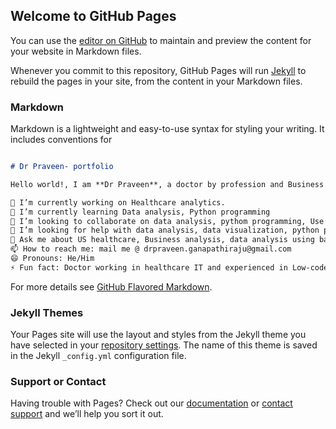 ## Welcome to GitHub Pages

You can use the [editor on GitHub](https://github.com/DrPraveen-BA/drgvs.hithub.io/edit/gh-pages/index.md) to maintain and preview the content for your website in Markdown files.

Whenever you commit to this repository, GitHub Pages will run [Jekyll](https://jekyllrb.com/) to rebuild the pages in your site, from the content in your Markdown files.

### Markdown

Markdown is a lightweight and easy-to-use syntax for styling your writing. It includes conventions for

```markdown

# Dr Praveen- portfolio

Hello world!, I am **Dr Praveen**, a doctor by profession and Business analyst by passion experienced in solving the real-life problems and providing solutions that help improve the healthcare outcomes.

🔭 I’m currently working on Healthcare analytics.
🌱 I’m currently learning Data analysis, Python programming
👯 I’m looking to collaborate on data analysis, pythom programming, Use of AI in healthcare
🤔 I’m looking for help with data analysis, data visualization, python programming, healthcare analytics...
💬 Ask me about US healthcare, Business analysis, data analysis using basic excel...
📫 How to reach me: mail me @ drpraveen.ganapathiraju@gmail.com
😄 Pronouns: He/Him
⚡ Fun fact: Doctor working in healthcare IT and experienced in Low-code, No-code development.

```

For more details see [GitHub Flavored Markdown](https://guides.github.com/features/mastering-markdown/).

### Jekyll Themes

Your Pages site will use the layout and styles from the Jekyll theme you have selected in your [repository settings](https://github.com/DrPraveen-BA/drgvs.hithub.io/settings/pages). The name of this theme is saved in the Jekyll `_config.yml` configuration file.

### Support or Contact

Having trouble with Pages? Check out our [documentation](https://docs.github.com/categories/github-pages-basics/) or [contact support](https://support.github.com/contact) and we’ll help you sort it out.
